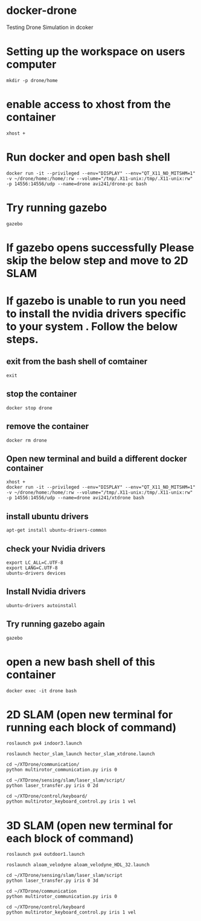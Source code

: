 # docker-drone
Testing Drone Simulation in dcoker

# Setting up the workspace on users computer

    mkdir -p drone/home

   # enable access to xhost from the container
    xhost +

   # Run docker and open bash shell

    docker run -it --privileged --env="DISPLAY" --env="QT_X11_NO_MITSHM=1" -v ~/drone/home:/home/:rw --volume="/tmp/.X11-unix:/tmp/.X11-unix:rw" -p 14556:14556/udp --name=drone avi241/drone-pc bash
    
   # Try running gazebo
    gazebo
   
   # If gazebo opens successfully Please skip the below step and move to 2D SLAM
   
   # If gazebo is unable to run you need to install the nvidia drivers specific to your system . Follow the below steps.
   
   ## exit from the bash shell of comtainer
    exit
   ## stop the container
    docker stop drone
   ## remove the container
    docker rm drone
   ## Open new terminal and build a different docker container
    xhost + 
    docker run -it --privileged --env="DISPLAY" --env="QT_X11_NO_MITSHM=1" -v ~/drone/home:/home/:rw --volume="/tmp/.X11-unix:/tmp/.X11-unix:rw" -p 14556:14556/udp --name=drone avi241/xtdrone bash
   ## install ubuntu drivers
    apt-get install ubuntu-drivers-common
   ## check your Nvidia drivers
    export LC_ALL=C.UTF-8
    export LANG=C.UTF-8
    ubuntu-drivers devices
   ## Install Nvidia drivers
    ubuntu-drivers autoinstall
   ## Try running gazebo again
    gazebo
    
   # open a new bash shell of this container
   
    docker exec -it drone bash
    
   # 2D SLAM (open new terminal for running each block of command)
    
    roslaunch px4 indoor3.launch 
    
    roslaunch hector_slam_launch hector_slam_xtdrone.launch
    
    cd ~/XTDrone/communication/
    python multirotor_communication.py iris 0
    
    cd ~/XTDrone/sensing/slam/laser_slam/script/
    python laser_transfer.py iris 0 2d
    
    cd ~/XTDrone/control/keyboard/
    python multirotor_keyboard_control.py iris 1 vel


   # 3D SLAM  (open new terminal for each block of command)

    roslaunch px4 outdoor1.launch
    
    roslaunch aloam_velodyne aloam_velodyne_HDL_32.launch
    
    cd ~/XTDrone/sensing/slam/laser_slam/script
    python laser_transfer.py iris 0 3d
    
    cd ~/XTDrone/communication
    python multirotor_communication.py iris 0 
    
    cd ~/XTDrone/control/keyboard
    python multirotor_keyboard_control.py iris 1 vel

